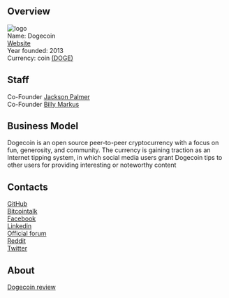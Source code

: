 ## Overview
   ![ logo](../projects/logo/doge_coin.png)  
    Name: Dogecoin  
    [Website](http://dogecoin.com/)  
    Year founded:  2013  
    Currency: coin [(DOGE)](https://coinmarketcap.com/currencies/dogecoin/)  
## Staff 
   Co-Founder [Jackson Palmer](../people/jackson_palmer.md)  
   Co-Founder [Billy Markus](../people/billy_markus.md)  
 ## Business Model 
   Dogecoin is an open source peer-to-peer cryptocurrency with a focus on fun, generosity, and community. The currency is gaining traction as an Internet tipping system, in which social media users grant Dogecoin tips to other users for providing interesting or noteworthy content
 ## Contacts
   [GitHub](https://github.com/dogecoin)  
   [Bitcointalk](https://bitcointalk.org/index.php?topic=361813.0)  
   [Facebook](https://www.facebook.com/OfficialDogecoin/)  
   [Linkedin](https://www.linkedin.com/company-beta/3612912/)  
   [Official forum](http://discuss.dogecoin.com/)    
   [Reddit](http://www.reddit.com/r/dogecoin/)  
   [Twitter](http://twitter.com/dogecoin)  
## About  
[Dogecoin review](http://www.toptenreviews.com/money/investing/best-cryptocurrencies/dogecoin-review/)

